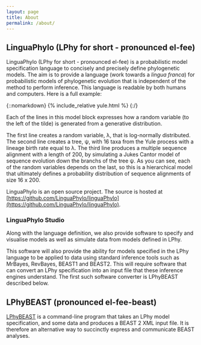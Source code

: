 ```yaml
---
layout: page
title: About
permalink: /about/
---
```


## LinguaPhylo (LPhy for short - pronounced el-fee)

LinguaPhylo (LPhy for short - pronounced el-fee) is a probabilistic model specification language to concisely and precisely define phylogenetic models.
The aim is to provide a language (work towards a _lingua franca_) for probabilistic models of phylogenetic evolution that is independent of the method to perform inference.
This language is readable by both humans and computers. Here is a full example:

{::nomarkdown}
{% include_relative yule.html %}
{:/}

Each of the lines in this model block expresses how a random variable (to the left of the tilde) is generated from a generative distribution.

The first line creates a random variable, λ, that is log-normally distributed.
The second line creates a tree, ψ, with 16 taxa from the Yule process with a lineage birth rate equal to λ.
The third line produces a multiple sequence alignment with a length of 200, by simulating a Jukes Cantor model of sequence evolution down the branchs of the tree ψ.
As you can see, each of the random variables depends on the last, so this is a hierarchical model that ultimately defines a probability distribution of sequence alignments of size 16 x 200.

LinguaPhylo is an open source project. 
The source is hosted at [https://github.com/LinguaPhylo/linguaPhylo](https://github.com/LinguaPhylo/linguaPhylo).

### LinguaPhylo Studio

Along with the language definition, we also provide software to specify and visualise models as well as simulate data from models defined in LPhy.

This software will also provide the ability for models specified in the LPhy language to be applied to data using standard inference tools such as MrBayes, RevBayes, BEAST1 and BEAST2.
This will require software that can convert an LPhy specification into an input file that these inference engines understand.
The first such software converter is LPhyBEAST described below.

## LPhyBEAST (pronounced el-fee-beast)

[LPhyBEAST](https://github.com/LinguaPhylo/LPhyBeast) is a command-line program that takes an LPhy model specification, and some data and produces a BEAST 2 XML input file.
It is therefore an alternative way to succinctly express and communicate BEAST analyses.
